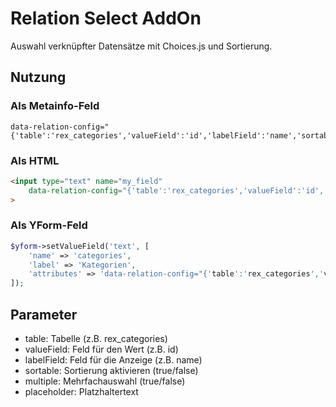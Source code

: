 # Relation Select AddOn

Auswahl verknüpfter Datensätze mit Choices.js und Sortierung.

## Nutzung

### Als Metainfo-Feld
```
data-relation-config="{'table':'rex_categories','valueField':'id','labelField':'name','sortable':true,'multiple':true}"
```

### Als HTML
```html
<input type="text" name="my_field" 
    data-relation-config="{'table':'rex_categories','valueField':'id','labelField':'name','sortable':true,'multiple':true,'placeholder':'Bitte wählen...'}"
>
```

### Als YForm-Feld
```php
$yform->setValueField('text', [
    'name' => 'categories',
    'label' => 'Kategorien',
    'attributes' => 'data-relation-config="{'table':'rex_categories','valueField':'id','labelField':'name','sortable':true,'multiple':true}"'
]);
```

## Parameter
- table: Tabelle (z.B. rex_categories)
- valueField: Feld für den Wert (z.B. id)
- labelField: Feld für die Anzeige (z.B. name) 
- sortable: Sortierung aktivieren (true/false)
- multiple: Mehrfachauswahl (true/false)
- placeholder: Platzhaltertext
